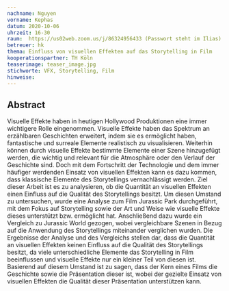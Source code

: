 ```yaml
---
nachname: Nguyen
vorname: Kephas
datum: 2020-10-06
uhrzeit: 16-30
raum:  https://us02web.zoom.us/j/86324956433 (Passwort steht im Ilias) Präsentation
betreuer: hk
thema: Einfluss von visuellen Effekten auf das Storytelling in Film
kooperationspartner: TH Köln
teaserimage: teaser_image.jpg
stichworte: VFX, Storytelling, Film
hinweise:
---
```


## Abstract

Visuelle Effekte haben in heutigen Hollywood Produktionen eine immer wichtigere Rolle eingenommen. Visuelle Effekte haben das Spektrum an erzählbaren Geschichten erweitert, indem sie es ermöglicht haben, fantastische und surreale Elemente realistisch zu visualisieren. Weiterhin können durch visuelle Effekte bestimmte Elemente einer Szene hinzugefügt werden, die wichtig und relevant für die Atmosphäre oder den Verlauf der Geschichte sind. Doch mit dem Fortschritt der Technologie und dem immer häufiger werdenden Einsatz von visuellen Effekten kann es dazu kommen, dass klassische Elemente des Storytellings vernachlässigt werden. Ziel dieser Arbeit ist es zu analysieren, ob die Quantität an visuellen Effekten einen Einfluss auf die Qualität des Storytellings besitzt. Um diesen Umstand zu untersuchen, wurde eine Analyse zum Film Jurassic Park durchgeführt, mit dem Fokus auf Storytelling sowie der Art und Weise wie visuelle Effekte dieses unterstützt bzw. ermöglicht hat. Anschließend dazu wurde ein Vergleich zu Jurassic World gezogen, wobei vergleichbare Szenen in Bezug auf die Anwendung des Storytellings miteinander verglichen wurden. Die Ergebnisse der Analyse und des Vergleichs stellen dar, dass die Quantität an visuellen Effekten keinen Einfluss auf die Qualität des Storytellings besitzt, da viele unterschiedliche Elemente das Storytelling in Film beeinflussen und visuelle Effekte nur ein kleiner Teil von diesen ist. Basierend auf diesem Umstand ist zu sagen, dass der Kern eines Films die Geschichte sowie die Präsentation dieser ist, wobei der gezielte Einsatz von visuellen Effekten die Qualität dieser Präsentation unterstützen kann. 

